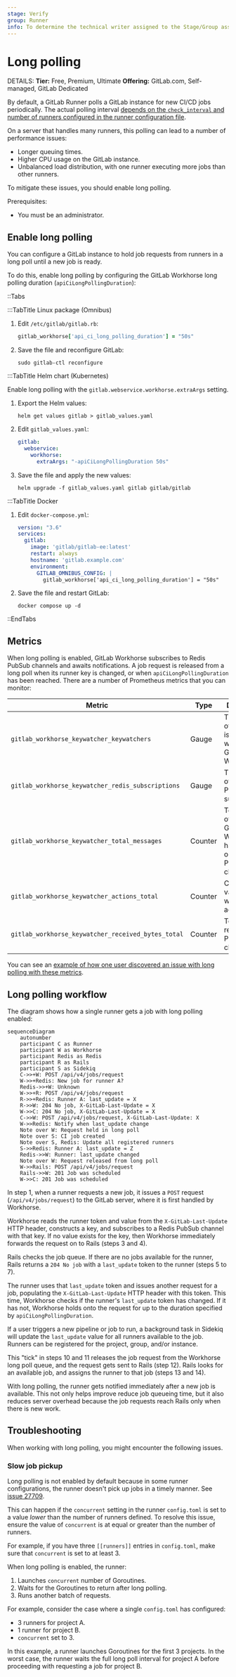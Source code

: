 ```yaml
---
stage: Verify
group: Runner
info: To determine the technical writer assigned to the Stage/Group associated with this page, see https://handbook.gitlab.com/handbook/product/ux/technical-writing/#assignments
---
```


# Long polling

DETAILS:
**Tier:** Free, Premium, Ultimate
**Offering:** GitLab.com, Self-managed, GitLab Dedicated

By default, a GitLab Runner polls a GitLab instance for new CI/CD
jobs periodically. The actual polling interval [depends on the `check_interval` and number of runners configured in the runner configuration file](https://docs.gitlab.com/runner/configuration/advanced-configuration.html#how-check_interval-works).

On a server that handles many runners, this polling can lead to a number of performance issues:

- Longer queuing times.
- Higher CPU usage on the GitLab instance.
- Unbalanced load distribution, with one runner executing more jobs than other runners.

To mitigate these issues, you should enable long polling.

Prerequisites:

- You must be an administrator.

## Enable long polling

You can configure a GitLab instance to hold job requests from runners in a long
poll until a new job is ready.

To do this, enable long polling by configuring the GitLab Workhorse long
polling duration (`apiCiLongPollingDuration`):

::Tabs

:::TabTitle Linux package (Omnibus)

1. Edit `/etc/gitlab/gitlab.rb`:

   ```ruby
   gitlab_workhorse['api_ci_long_polling_duration'] = "50s"
   ```

1. Save the file and reconfigure GitLab:

   ```shell
   sudo gitlab-ctl reconfigure
   ```

:::TabTitle Helm chart (Kubernetes)

Enable long polling with the `gitlab.webservice.workhorse.extraArgs` setting.

1. Export the Helm values:

   ```shell
   helm get values gitlab > gitlab_values.yaml
   ```

1. Edit `gitlab_values.yaml`:

   ```yaml
   gitlab:
     webservice:
       workhorse:
         extraArgs: "-apiCiLongPollingDuration 50s"
   ```

1. Save the file and apply the new values:

   ```shell
   helm upgrade -f gitlab_values.yaml gitlab gitlab/gitlab
   ```

:::TabTitle Docker

1. Edit `docker-compose.yml`:

   ```yaml
   version: "3.6"
   services:
     gitlab:
       image: 'gitlab/gitlab-ee:latest'
       restart: always
       hostname: 'gitlab.example.com'
       environment:
         GITLAB_OMNIBUS_CONFIG: |
           gitlab_workhorse['api_ci_long_polling_duration'] = "50s"
   ```

1. Save the file and restart GitLab:

   ```shell
   docker compose up -d
   ```

::EndTabs

## Metrics

When long polling is enabled, GitLab Workhorse subscribes to Redis
PubSub channels and awaits notifications. A job request is released
from a long poll when its runner key is changed, or when
`apiCiLongPollingDuration` has been reached. There are a number of
Prometheus metrics that you can monitor:

| Metric | Type | Description | Labels |
| -----  | ---- | ----------- | ------ |
| `gitlab_workhorse_keywatcher_keywatchers` | Gauge | The number of keys that is being watched by GitLab Workhorse | |
| `gitlab_workhorse_keywatcher_redis_subscriptions` | Gauge | The number of Redis PubSub subscriptions | |
| `gitlab_workhorse_keywatcher_total_messages` | Counter | Total number of messages GitLab Workhorse has received on the PubSub channels | |
| `gitlab_workhorse_keywatcher_actions_total` | Counter | Counts of various key watcher actions | `action` |
| `gitlab_workhorse_keywatcher_received_bytes_total` | Counter | Total bytes received on PubSub channels | |

You can see an [example of how one user discovered an issue with long polling with these metrics](https://gitlab.com/gitlab-org/omnibus-gitlab/-/issues/8329).

## Long polling workflow

The diagram shows how a single runner gets a job with long polling enabled:

```mermaid
sequenceDiagram
    autonumber
    participant C as Runner
    participant W as Workhorse
    participant Redis as Redis
    participant R as Rails
    participant S as Sidekiq
    C->>+W: POST /api/v4/jobs/request
    W->>+Redis: New job for runner A?
    Redis->>+W: Unknown
    W->>+R: POST /api/v4/jobs/request
    R->>+Redis: Runner A: last_update = X
    R->>W: 204 No job, X-GitLab-Last-Update = X
    W->>C: 204 No job, X-GitLab-Last-Update = X
    C->>W: POST /api/v4/jobs/request, X-GitLab-Last-Update: X
    W->>Redis: Notify when last_update change
    Note over W: Request held in long poll
    Note over S: CI job created
    Note over S, Redis: Update all registered runners
    S->>Redis: Runner A: last_update = Z
    Redis->>W: Runner: last_update changed
    Note over W: Request released from long poll
    W->>Rails: POST /api/v4/jobs/request
    Rails->>W: 201 Job was scheduled
    W->>C: 201 Job was scheduled
```

In step 1, when a runner requests a new job, it issues a `POST` request
(`/api/v4/jobs/request`) to the GitLab server, where it is first handled
by Workhorse.

Workhorse reads the runner token and value from the
`X-GitLab-Last-Update` HTTP header, constructs a key, and subscribes to
a Redis PubSub channel with that key. If no value exists for the key,
then Workhorse immediately forwards the request on to Rails (steps 3 and
4).

Rails checks the job queue. If there are no jobs available for the
runner, Rails returns a `204 No job` with a `last_update` token to the
runner (steps 5 to 7).

The runner uses that `last_update` token and issues another request for
a job, populating the `X-GitLab-Last-Update` HTTP header with this
token. This time, Workhorse checks if the runner's `last_update` token
has changed. If it has not, Workhorse holds onto the request for up to
the duration specified by `apiCiLongPollingDuration`.

If a user triggers a new pipeline or job to run, a background task in
Sidekiq will update the `last_update` value for all runners available to
the job. Runners can be registered for the project, group, and/or
instance.

This "tick" in steps 10 and 11 releases the job request from the
Workhorse long poll queue, and the request gets sent to Rails (step
12). Rails looks for an available job, and assigns the runner to that
job (steps 13 and 14).

With long polling, the runner gets notified immediately after a new job
is available. This not only helps improve reduce job queueing time, but
it also reduces server overhead because the job requests reach
Rails only when there is new work.

## Troubleshooting

When working with long polling, you might encounter the following issues.

### Slow job pickup

Long polling is not enabled by default because in some runner
configurations, the runner doesn't pick up jobs in a timely manner.
See [issue 27709](https://gitlab.com/gitlab-org/gitlab-runner/-/issues/27709).

This can happen if the `concurrent` setting in the runner `config.toml`
is set to a value _lower_ than the number of runners defined. To resolve
this issue, ensure the value of `concurrent` is at equal or greater than the
number of runners.

For example, if you have three `[[runners]]` entries in `config.toml`, make
sure that `concurrent` is set to at least 3.

When long polling is enabled, the runner:

1. Launches `concurrent` number of Goroutines.
1. Waits for the Goroutines to return after long polling.
1. Runs another batch of requests.

For example, consider the case where a single `config.toml` has configured:

- 3 runners for project A.
- 1 runner for project B.
- `concurrent` set to 3.

In this example, a runner launches Goroutines for the first 3 projects.
In the worst case, the runner waits the full long poll interval for project
A before proceeding with requesting a job for project B.
